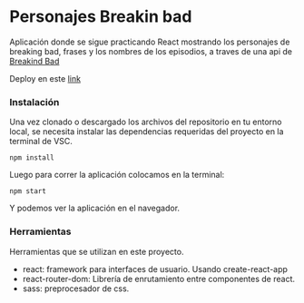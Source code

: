 # Personajes Breakin bad

Aplicación donde se sigue practicando React mostrando los personajes de breaking bad, frases y los nombres de los episodios, a traves de una api de [Breakind Bad](https://breakingbadapi.com/documentation)

Deploy en este [link](https://distracted-davinci-10f98e.netlify.app/)

### Instalación

Una vez clonado o descargado los archivos del repositorio en tu entorno local, se necesita instalar las dependencias requeridas del proyecto en la terminal de VSC.

```
npm install
```

Luego para correr la aplicación colocamos en la terminal:

```
npm start
```

Y podemos ver la aplicación en el navegador.

### Herramientas

Herramientas que se utilizan en este proyecto.
 - react: framework para interfaces de usuario. Usando create-react-app
 - react-router-dom: Librería de enrutamiento entre componentes de react.
 - sass: preprocesador de css. 

